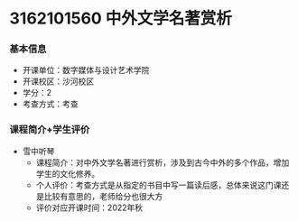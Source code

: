 # 3162101560 中外文学名著赏析

### 基本信息
- 开课单位：数字媒体与设计艺术学院
- 开课校区：沙河校区 
- 学分：2
- 考查方式：考查

### 课程简介+学生评价
- 雪中听琴
  - 课程简介：对中外文学名著进行赏析，涉及到古今中外的多个作品，增加学生的文化修养。
  - 个人评价：考查方式是从指定的书目中写一篇读后感，总体来说这门课还是比较有意思的，老师给分也很大方
  - 评价对应开课时间：2022年秋